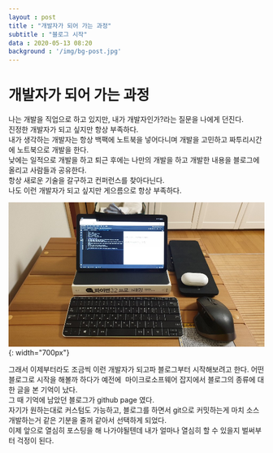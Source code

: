 ```yaml
---
layout : post
title : "개발자가 되어 가는 과정"
subtitle : "블로그 시작"
data : 2020-05-13 08:20
background : '/img/bg-post.jpg'
---
```

# 개발자가 되어 가는 과정
나는 개발을 직업으로 하고 있지만, 내가 개발자인가?라는 질문을 나에게 던진다.  
진정한 개발자가 되고 싶지만 항상 부족하다.  
내가 생각하는 개발자는 항상 백팩에 노트북을 넣어다니며 개발을 고민하고 짜투리시간에 노트북으로 개발을 한다.  
낮에는 일적으로 개발을 하고 퇴근 후에는 나만의 개발을 하고 개발한 내용을 블로그에 올리고 사람들과 공유한다.  
항상 새로운 기술을 갈구하고 컨퍼런스를 찾아다닌다.  
나도 이런 개발자가 되고 싶지만 게으름으로 항상 부족하다.
 
![myDesk](/img/posts/myDesk.jpg){: width="700px"}  

그래서 이제부터라도 조금씩 이런 개발자가 되고파 블로그부터 시작해보려고 한다. 
어떤 블로그로 시작을 해볼까 하다가 예전에  마이크로소프웨어 잡지에서 블로그의 종류에 대한 글을 본 기억이 났다.  
그 때 기억에 남았던 블로그가 github page 였다.  
자기가 원하는대로 커스텀도 가능하고, 블로그를 하면서 git으로 커밋하는게 마치 소스개발하는거 같은 기분을 줄꺼 같아서 선택하게 되었다.  
이제 앞으로 열심히 포스팅을 해 나가야될텐데 내가 얼마나 열심히 할 수 있을지 벌써부터 걱정이 된다.
